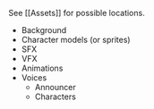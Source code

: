See [[Assets]] for possible locations.

- Background
- Character models (or sprites)
- SFX
- VFX
- Animations
- Voices
	- Announcer
	- Characters
